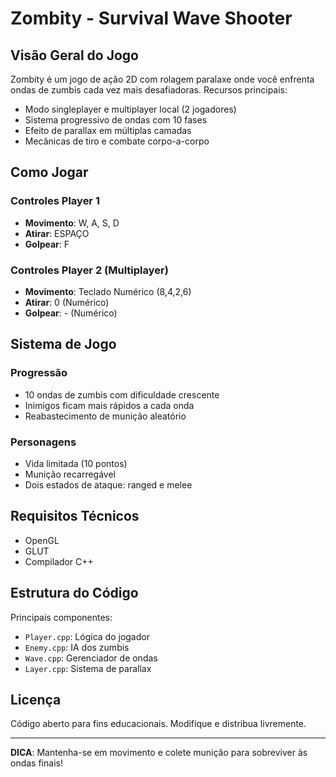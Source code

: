 # Zombity - Survival Wave Shooter

## Visão Geral do Jogo
Zombity é um jogo de ação 2D com rolagem paralaxe onde você enfrenta ondas de zumbis cada vez mais desafiadoras. Recursos principais:

- Modo singleplayer e multiplayer local (2 jogadores)
- Sistema progressivo de ondas com 10 fases
- Efeito de parallax em múltiplas camadas
- Mecânicas de tiro e combate corpo-a-corpo

## Como Jogar

### Controles Player 1
- **Movimento**: W, A, S, D
- **Atirar**: ESPAÇO
- **Golpear**: F

### Controles Player 2 (Multiplayer)
- **Movimento**: Teclado Numérico (8,4,2,6)
- **Atirar**: 0 (Numérico)
- **Golpear**: - (Numérico)

## Sistema de Jogo

### Progressão
- 10 ondas de zumbis com dificuldade crescente
- Inimigos ficam mais rápidos a cada onda
- Reabastecimento de munição aleatório

### Personagens
- Vida limitada (10 pontos)
- Munição recarregável
- Dois estados de ataque: ranged e melee

## Requisitos Técnicos
- OpenGL
- GLUT
- Compilador C++

## Estrutura do Código
Principais componentes:
- `Player.cpp`: Lógica do jogador
- `Enemy.cpp`: IA dos zumbis
- `Wave.cpp`: Gerenciador de ondas
- `Layer.cpp`: Sistema de parallax

## Licença
Código aberto para fins educacionais. Modifique e distribua livremente.

---

**DICA**: Mantenha-se em movimento e colete munição para sobreviver às ondas finais!
